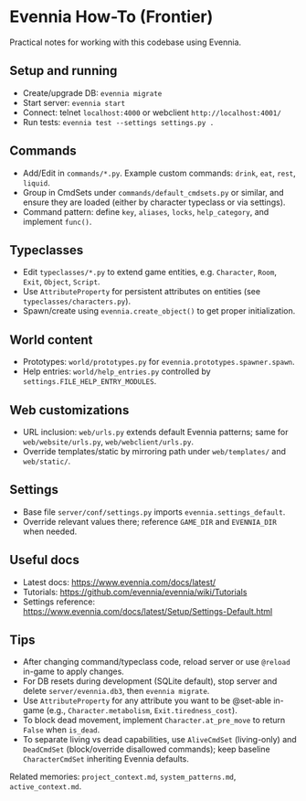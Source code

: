 # Evennia How-To (Frontier)

Practical notes for working with this codebase using Evennia.

## Setup and running
- Create/upgrade DB: `evennia migrate`
- Start server: `evennia start`
- Connect: telnet `localhost:4000` or webclient `http://localhost:4001/`
- Run tests: `evennia test --settings settings.py .`

## Commands
- Add/Edit in `commands/*.py`. Example custom commands: `drink`, `eat`, `rest`, `liquid`.
- Group in CmdSets under `commands/default_cmdsets.py` or similar, and ensure they are loaded (either by character typeclass or via settings).
- Command pattern: define `key`, `aliases`, `locks`, `help_category`, and implement `func()`.

## Typeclasses
- Edit `typeclasses/*.py` to extend game entities, e.g. `Character`, `Room`, `Exit`, `Object`, `Script`.
- Use `AttributeProperty` for persistent attributes on entities (see `typeclasses/characters.py`).
- Spawn/create using `evennia.create_object()` to get proper initialization.

## World content
- Prototypes: `world/prototypes.py` for `evennia.prototypes.spawner.spawn`.
- Help entries: `world/help_entries.py` controlled by `settings.FILE_HELP_ENTRY_MODULES`.

## Web customizations
- URL inclusion: `web/urls.py` extends default Evennia patterns; same for `web/website/urls.py`, `web/webclient/urls.py`.
- Override templates/static by mirroring path under `web/templates/` and `web/static/`.

## Settings
- Base file `server/conf/settings.py` imports `evennia.settings_default`.
- Override relevant values there; reference `GAME_DIR` and `EVENNIA_DIR` when needed.

## Useful docs
- Latest docs: https://www.evennia.com/docs/latest/
- Tutorials: https://github.com/evennia/evennia/wiki/Tutorials
- Settings reference: https://www.evennia.com/docs/latest/Setup/Settings-Default.html

## Tips
- After changing command/typeclass code, reload server or use `@reload` in-game to apply changes.
- For DB resets during development (SQLite default), stop server and delete `server/evennia.db3`, then `evennia migrate`.
- Use `AttributeProperty` for any attribute you want to be @set-able in-game (e.g., `Character.metabolism`, `Exit.tiredness_cost`).
- To block dead movement, implement `Character.at_pre_move` to return `False` when `is_dead`.
- To separate living vs dead capabilities, use `AliveCmdSet` (living-only) and `DeadCmdSet` (block/override disallowed commands); keep baseline `CharacterCmdSet` inheriting Evennia defaults.

Related memories: `project_context.md`, `system_patterns.md`, `active_context.md`.

